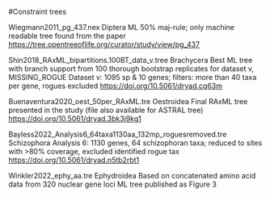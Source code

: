 #Constraint trees

Wiegmann2011_pg_437.nex
Diptera
ML 50% maj-rule; only machine readable tree found from the paper
https://tree.opentreeoflife.org/curator/study/view/pg_437

Shin2018_RAxML_bipartitions.100BT_data_v.tree
Brachycera
Best ML tree with branch support from 100 thorough bootstrap replicates for dataset v, MISSING_ROGUE
Dataset v: 1095 sp & 10 genes; filters: more than 40 taxa per gene, rogues excluded
https://doi.org/10.5061/dryad.cq63m

Buenaventura2020_oest_50per_RAxML.tre
Oestroidea
Final RAxML tree presented in the study (file also available for ASTRAL tree)
https://doi.org/10.5061/dryad.3bk3j9kg1

Bayless2022_Analysis6_64taxa1130aa_132mp_roguesremoved.tre
Schizophora
Analysis 6: 1130 genes, 64 schizophoran taxa; reduced to sites with >80% coverage, excluded identified rogue tax
https://doi.org/10.5061/dryad.n5tb2rbt1

Winkler2022_ephy_aa.tre
Ephydroidea
Based on concatenated amino acid data from 320 nuclear gene loci
ML tree published as Figure 3